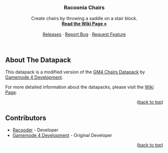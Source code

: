 <a name="readme-top"></a>

<h3 align="center">Racoonia Chairs</h3>

<p align="center">
    Create chairs by throwing a saddle on a stair block.
    <br/>
    <a href="https://github.com/Racoonia-Datapacks/datapacks/wiki/Racoonia%sChairs"><strong>Read the Wiki Page »</strong></a>
    <br/>
    <br/>
    <a href="https://github.com/Racoonia-Datapacks/datapacks/releases/tag/racooniachairs">Releases</a>
    ·
    <a href="https://github.com/Racoonia-Datapacks/datapacks/issues/new?assignees=&labels=bug,racooniachairs&projects=&template=bug_report.yaml&title=%5BBug%5D%3A+">Report Bug</a>
    ·
    <a href="https://github.com/Racoonia-Datapacks/datapacks/issues/new?assignees=&labels=enhancement,racooniachairs&projects=&template=feature_request.yaml&title=%5BFeature%5D%3A+">Request Feature</a>
</p>
</div>

<br/>

<!-- ABOUT THE DATAPACK -->
## About The Datapack

This datapack is a modified version of the [GM4 Chairs Datapack](https://github.com/Gamemode4Dev/GM4_Datapacks/tree/master/gm4_chairs) by [Gamemode 4 Development](https://github.com/Gamemode4Dev).

For more detailed information about the datapacks, please visit the [Wiki Page](https://github.com/Racoonia-Datapacks/datapacks/wiki/Racoonia%sChairs).

<p align="right">(<a href="#readme-top">back to top</a>)</p>

<!-- CONTRIBUTORS -->
## Contributors

* [Racooder](https://github.com/Racooder) - Developer
* [Gamemode 4 Development](https://github.com/Gamemode4Dev) - Original Developer

<p align="right">(<a href="#readme-top">back to top</a>)</p>
